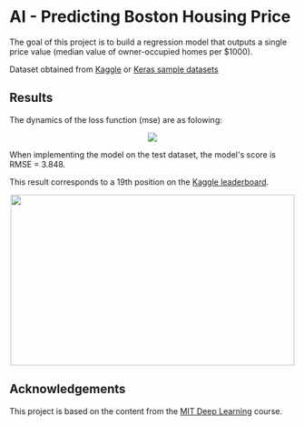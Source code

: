 # AI - Predicting Boston Housing Price

The goal of this project is to build a regression model that outputs a single price value (median value of owner-occupied homes per $1000).

Dataset obtained from [Kaggle](https://www.kaggle.com/prasadperera/the-boston-housing-dataset/data?select=housing.csv) or [Keras sample datasets](https://storage.googleapis.com/tensorflow/tf-keras-datasets/boston_housing.npz) 


## Results
The dynamics of the loss function (mse) are as folowing:

<p align="center">
  <img src="https://github.com/luis-a-miranda/AI-Boston-Housing-Price/blob/main/train_val_error.png">
 </p>

When implementing the model on the test dataset, the model's score is RMSE = 3.848. 

This result corresponds to a 19th position on the [Kaggle leaderboard](https://www.kaggle.com/c/boston-housing/leaderboard).

<p align="center">
  <img src="https://github.com/luis-a-miranda/AI-Boston-Housing-Price/blob/main/kaggle_leaderboard.PNG" width="500" height="300">
 </p>

## Acknowledgements
This project is based on the content from the [MIT Deep Learning](https://deeplearning.mit.edu) course.
